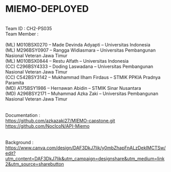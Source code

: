 # MIEMO-DEPLOYED
<br/>Team ID      :  CH2-PS035
<br/>Team Member  :  
<br/>(ML)  M010BSX0270 – Made Devinda Adyapti – Universitas Indonesia
<br/>(ML)  M296BSY0907 – Rangga Widiasmara – Universitas Pembangunan Nasional Veteran Jawa Timur
<br/>(ML)  M010BSX0844 – Restu Alfath – Universitas Indonesia
<br/>(CC)  C296BSY4333 – Doding Laswadana – Universitas Pembangunan Nasional Veteran Jawa Timur
<br/>(CC)  C542BSY3142 – Mukhammad Ilham Firdaus – STMIK PPKIA Pradnya Paramita
<br/>(MD)  A175BSY1986 – Hernawan Abidin – STMIK Sinar Nusantara
<br/>(MD)  A296BSY2171 – Muhammad Azka Zaki – Universitas Pembangunan Nasional Veteran Jawa Timur
<br/>
<br/>
<br/>Documentation  :
<br/>https://github.com/azkazaki27/MIEMO-capstone.git
<br/>https://github.com/NocIcoN/API-Miemo
<br/>
<br/>
<br/>Background     :
<br/>https://www.canva.com/design/DAF3DkJ7lik/y0mbZhapFnALzDekIMCTSw/edit?utm_content=DAF3DkJ7lik&utm_campaign=designshare&utm_medium=link2&utm_source=sharebutton



